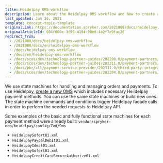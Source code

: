 ```yaml
---
title: Heidelpay OMS workflow
description: Learn about the Heidelpay OMS workflow and how to create a new Spryker OMS with Heildelpay payment method in your Spryker Project.
last_updated: Jun 16, 2021
template: concept-topic-template
originalLink: https://documentation.spryker.com/2021080/docs/heidelpay-oms-workflow
originalArticleId: 604f600e-3f95-4194-90ed-4b2f7e9fac26
redirect_from:
  - /2021080/docs/heidelpay-oms-workflow
  - /2021080/docs/en/heidelpay-oms-workflow
  - /docs/heidelpay-oms-workflow
  - /docs/en/heidelpay-oms-workflow
  - /docs/scos/dev/technology-partner-guides/202200.0/payment-partners/heidelpay/heidelpay-oms-workflow.html
  - /docs/scos/dev/technology-partner-guides/202311.0/payment-partners/heidelpay/heidelpay-oms-workflow.html
  - /docs/pbc/all/payment-service-provider/202311.0/third-party-integrations/heidelpay/heidelpay-oms-workflow.html
  - /docs/scos/dev/technology-partner-guides/202204.0/payment-partners/heidelpay/heidelpay-oms-workflow.html
---
```


We use state machines for handling and managing orders and payments.
To use Heidelpay, [create a new OMS](/docs/dg/dev/backend-development/data-manipulation/create-an-order-management-system-spryker-commerce-os.html) which includes necessary Heildelpay payment methods. You can use the same state machines or build new ones. The state machine commands and conditions trigger Heidelpay facade calls in order to perform the needed requests to Heidelpay API.

Some examples of the basic and fully functional state machines for each payment method were already built: `vendor/spryker-eco/heidelpay/config/Zed/Oms`

* `HeidelpaySofort01.xml`
* `HeidelpayPaypalDebit01.xml`
* `HeidelpayIdeal01.xml`
* `HeidelpaySofort01.xml`
* `HeidelpayCreditCardSecureAuthorize01.xml`
